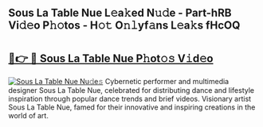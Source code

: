## Sous La Table Nue L𝚎a𝚔ed N𝚞𝚍e - Part-hRB Vi𝚍𝚎o P𝚑𝚘tos - H𝚘𝚝 O𝚗𝚕yf𝚊ns L𝚎a𝚔s fHcOQ

# <h2><a href="http://kfd8i5.oniu.top/?m=Sous+La+Table+Nue">🔗👉 🔴 Sous La Table Nue P𝚑ot𝚘𝚜 V𝚒d𝚎o</a></h2>

[![Sous La Table Nue Nu𝚍e𝚜](https://i.imgur.com/0qMVB7G.gif)](http://kfd8i5.oniu.top/?m=Sous+La+Table+Nue)
Cybernetic performer and multimedia designer Sous La Table Nue, celebrated for distributing dance and lifestyle inspiration through popular dance trends and brief videos. Visionary artist Sous La Table Nue, famed for their innovative and inspiring creations in the world of art.  

